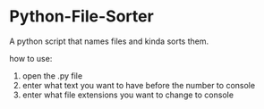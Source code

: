 # Python-File-Sorter
A python script that names files and kinda sorts them.

how to use:
1. open the .py file
2. enter what text you want to have before the number to console
3. enter what file extensions you want to change to console
